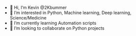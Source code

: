 - 👋 Hi, I’m Kevin @2Kbummer
- 👀 I’m interested in Python, Machine learning, Deep learning, Science/Medicine
- 🌱 I’m currently learning Automation scripts
- 💞️ I’m looking to collaborate on Python projects

<!---
2Kbummer/2Kbummer is a ✨ special ✨ repository because its `README.md` (this file) appears on your GitHub profile.
You can click the Preview link to take a look at your changes.
--->
